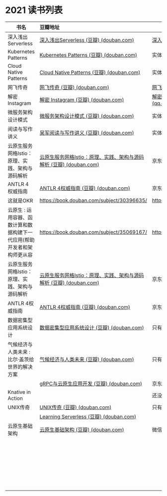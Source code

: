 # 2021 读书列表



| 书名                                                         | 豆瓣地址                                                     | 电子书地址                                                   | 读后感 |
| ------------------------------------------------------------ | :----------------------------------------------------------- | ------------------------------------------------------------ | ----- |
| 深入浅出Serverless                                           | [深入浅出Serverless (豆瓣) (douban.com)](https://book.douban.com/subject/30465267/) | [深入浅出Serverless：技术原理与应用实践-陈耿-微信读书 (qq.com)](https://weread.qq.com/web/reader/58332880716a4e645835c83) | ★★    |
| Kubernetes Patterns                                          | [Kubernetes Patterns (豆瓣) (douban.com)](https://book.douban.com/subject/33393680/) | 实体书                                                       | ★★★★★ |
| Cloud Native Patterns                                        | [Cloud Native Patterns (豆瓣) (douban.com)](https://book.douban.com/subject/27102731/) | 实体书                                                       | ★★★★  |
| 网飞传奇                                                     | [网飞传奇 (豆瓣) (douban.com)](https://book.douban.com/subject/25800025/) | [网飞传奇（新版）-吉娜·基廷-微信读书 (qq.com)](https://weread.qq.com/web/reader/d7632d107218c5dad768bf7) | ★★★★  |
| 解密 Instagram                                               | [解密 Instagram (豆瓣) (douban.com)](https://book.douban.com/subject/35252483/) | [解密Instagram：一款拍照软件如何改变社交-莎拉·弗莱尔-微信读书 (qq.com)](https://weread.qq.com/web/reader/1e6327a07218c5c91e6d512) | ★★★★  |
| 微服务架构设计模式                                           | [微服务架构设计模式 (豆瓣) (douban.com)](https://book.douban.com/subject/33425123/) | 实体书                                                       | ★★★★★ |
| 阅读与写作讲义                                               | [吴军阅读与写作讲义 (豆瓣) (douban.com)](https://book.douban.com/subject/35426741/) | 实体书                                                       |       |
| 云原生服务网格Istio：原理、实践、架构与源码解析              | [云原生服务网格Istio：原理、实践、架构与源码解析 (豆瓣) (douban.com)](https://book.douban.com/subject/34438220/) | 京东电子书                                                   |       |
| ANTLR 4 权威指南                                             | [ANTLR 4权威指南 (豆瓣) (douban.com)](https://book.douban.com/subject/27082372/) | 京东电子书                                                   |       |
| 这就是OKR                                                    | https://book.douban.com/subject/30396635/                    | https://weread.qq.com/web/reader/72332cb0716aecb27234506     |       |
| 云原生 : 运用容器、函数计算和数据构建下一代应用(帮助开发者和架构师更从容 | https://book.douban.com/subject/35069167/                    | https://weread.qq.com/web/reader/8623239071ddaa45862fc14     |       |
| 云原生服务网格Istio：原理、实践、架构与源码解析              | [云原生服务网格Istio：原理、实践、架构与源码解析 (豆瓣) (douban.com)](https://book.douban.com/subject/34438220/) | 京东电子书                                                   |       |
| ANTLR 4权威指南                                              | [ANTLR 4权威指南 (豆瓣) (douban.com)](https://book.douban.com/subject/27082372/) | 京东电子书                                                   |       |
| 数据密集型应用系统设计                                       | [数据密集型应用系统设计 (豆瓣) (douban.com)](https://book.douban.com/subject/30329536/) | 只有实体书                                                   |       |
| 气候经济与人类未来 : 比尔·盖茨给世界的解决方案               | [气候经济与人类未来 (豆瓣) (douban.com)](https://book.douban.com/subject/35396007/) | 只有实体书                                                   |       |
|                                                              | [gRPC与云原生应用开发 (豆瓣) (douban.com)](https://book.douban.com/subject/35309194/) | 京东电子书                                                   |       |
| Knative in Action                                            |                                                              | 还没有看到出版                                               |       |
| UNIX传奇                                                     | [UNIX传奇 (豆瓣) (douban.com)](https://book.douban.com/subject/35292726/) | 只有实体书                                                   |       |
|                                                              | [Learning Serverless (豆瓣) (douban.com)](https://book.douban.com/subject/34973913/) |                                                              |       |
| 云原生基础架构 | [云原生基础架构 (豆瓣) (douban.com)](https://book.douban.com/subject/30388782/) | 微信读书 |       |
|                                                              |                                                              |                                                              |       |
|                                                              |                                                              |                                                              |       |
|                                                              |                                                              |                                                              |       |
|                                                              |                                                              |                                                              |       |
|                                                              |                                                              |                                                              |       |
|                                                              |                                                              |                                                              |       |
|                                                              |                                                              |                                                              |       |
|                                                              |                                                              |                                                              |       |
|                                                              |                                                              |                                                              |       |
|                                                              |                                                              |                                                              |       |
|                                                              |                                                              |                                                              |       |
|                                                              |                                                              |                                                              |       |
|                                                              |                                                              |                                                              |       |
|                                                              |                                                              |                                                              |       |
|                                                              |                                                              |                                                              |       |
|                                                              |                                                              |                                                              |       |
|                                                              |                                                              |                                                              |       |
|                                                              |                                                              |                                                              |       |
|                                                              |                                                              |                                                              |       |
|                                                              |                                                              |                                                              |       |
|                                                              |                                                              |                                                              |       |
|                                                              |                                                              |                                                              |       |
|                                                              |                                                              |                                                              |       |
|                                                              |                                                              |                                                              |       |
|                                                              |                                                              |                                                              |       |
|                                                              |                                                              |                                                              |       |
|                                                              |                                                              |                                                              |       |
|                                                              |                                                              |                                                              |       |





